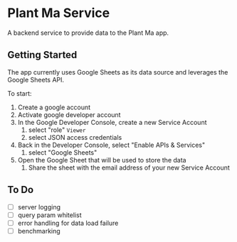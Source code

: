 # Plant Ma Service

A backend service to provide data to the Plant Ma app.

## Getting Started

The app currently uses Google Sheets as its data source and leverages the Google Sheets API.

To start:
 1. Create a google account
 1. Activate google developer account
 1. In the Google Developer Console, create a new Service Account
    1. select "role" `Viewer`
    1. select JSON access credentials
 1. Back in the Developer Console, select "Enable APIs & Services"
    1. select "Google Sheets"
 1. Open the Google Sheet that will be used to store the data
    1. Share the sheet with the email address of your new Service Account

## To Do
 * [ ] server logging
 * [ ] query param whitelist
 * [ ] error handling for data load failure
 * [ ] benchmarking